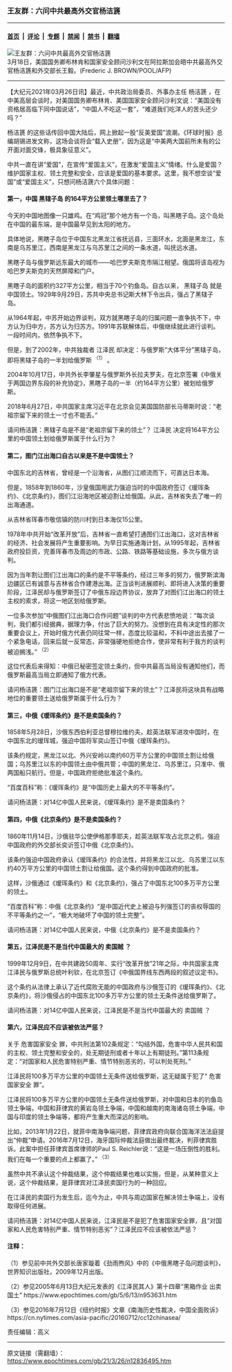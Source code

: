### 王友群：六问中共最高外交官杨洁篪

---

#### [首页](../../../..?n12836495) &nbsp;|&nbsp; [评论](../../../../../epoch-comment?n12836495) &nbsp;|&nbsp; [专题](../../../../../epoch-special?n12836495) &nbsp;|&nbsp; [禁闻](../../../../../epoch-news?n12836495) &nbsp;|&nbsp; [禁书](../../../../../books?n12836495) &nbsp;|&nbsp; [翻墙](https://github.com/gfw-breaker/nogfw/blob/master/README.md?n12836495)


<div><img alt="王友群：六问中共最高外交官杨洁篪" class="attachment-djy_600_400 size-djy_600_400 wp-post-image" src="https://i.epochtimes.com/assets/uploads/2021/03/000_96B6UZ-600x400-1-2.jpeg"/>
<div class="caption">
 3月18日，美国国务卿布林肯和国家安全顾问沙利文在阿拉斯加会晤中共最高外交官杨洁篪和外交部长王毅。(Frederic J. BROWN/POOL/AFP)
</div></div><hr/><div class="post_content" id="artbody" itemprop="articleBody">
 <!-- article content begin -->
 <p>
  【大纪元2021年03月26日讯】最近，中共政治局委员、外事办主任
  <ok href="https://www.epochtimes.com/gb/tag/%E6%9D%A8%E6%B4%81%E7%AF%AA.html">
   杨洁篪
  </ok>
  ，在中美高层会谈时，对美国国务卿布林肯、美国国家安全顾问沙利文说：“美国没有资格居高临下同中国说话”，“中国人不吃这一套”，“难道我们吃洋人的苦头还少吗？”
 </p>
 <p>
  <ok href="https://www.epochtimes.com/gb/tag/%E6%9D%A8%E6%B4%81%E7%AF%AA.html">
   杨洁篪
  </ok>
  的这些话传回中国大陆后，网上掀起一股“反美爱国”浪潮。《环球时报》总编胡锡进发文称，这场会谈将会“载入史册”，因为这是“中美两大国前所未有的公开面对面交锋，极具象征意义”。
 </p>
 <p>
  中共一直在讲“爱国”，在宣传“爱国主义”，在激发“爱国主义”情绪。什么是爱国？维护国家主权、领土完整和安全，应该是爱国的基本要求。这里，我不想空谈“爱国”或“爱国主义”，只想问杨洁篪六个具体问题：
 </p>
 <h4>
  第一，中国
  <ok href="https://www.epochtimes.com/gb/tag/%E9%BB%91%E8%BE%96%E5%AD%90%E5%B2%9B.html">
   黑辖子岛
  </ok>
  的164平方公里领土哪里去了？
 </h4>
 <p>
  今天的中国地图像一只雄鸡。在“鸡冠”那个地方有一个岛，叫黑瞎子岛。这个岛处在中国的最东端，是中国最早见到太阳的地方。
 </p>
 <p>
  具体地说，黑瞎子岛位于中国东北黑龙江省抚远县，三面环水，北面是黑龙江，东南是乌苏里江，西南是黑龙江与乌苏里江之间的一条水道，叫抚远水道。
 </p>
 <p>
  黑瞎子岛与俄罗斯远东最大的城市——哈巴罗夫斯克市隔江相望。俄国将该岛视为哈巴罗夫斯克的天然屏障和门户。
 </p>
 <p>
  黑瞎子岛的面积约327平方公里，相当于70个钓鱼岛。自古以来，
  <ok href="https://www.epochtimes.com/gb/tag/%E9%BB%91%E8%BE%96%E5%AD%90%E5%B2%9B.html">
   黑辖子岛
  </ok>
  就是中国领土。1929年9月29日，苏共中央总书记斯大林下令出兵，强占了黑辖子岛。
 </p>
 <p>
  从1964年起，中苏开始边界谈判，双方就黑瞎子岛的归属问题一直争执不下，中方认为归中方，苏方认为归苏方。1991年苏联解体后，中俄继续就此进行谈判。一段时间内，依然争执不下。
 </p>
 <p>
  但是，到了2002年，中共独裁者
  <ok href="https://www.epochtimes.com/gb/tag/%E6%B1%9F%E6%B3%BD%E6%B0%91.html">
   江泽民
  </ok>
  却决定：与俄罗斯“大体平分”黑辖子岛，即将黑辖子岛的一半划给俄罗斯
  <sup>
   （1）
  </sup>
  。
 </p>
 <p>
  2004年10月17日，中共外长李肇星与俄罗斯外长拉夫罗夫，在北京签署《中俄关于两国边界东段的补充协定》，黑瞎子岛的一半（约164平方公里）被划给俄罗斯。
 </p>
 <p>
  2018年6月27日，中共国家主席习近平在北京会见美国国防部长马蒂斯时说：“老祖宗留下来的领土一寸也不能丢。”
 </p>
 <p>
  请问杨洁篪：黑辖子岛是不是“老祖宗留下来的领土”？
  <ok href="https://www.epochtimes.com/gb/tag/%E6%B1%9F%E6%B3%BD%E6%B0%91.html">
   江泽民
  </ok>
  决定将164平方公里的中国领土划给俄罗斯属于什么行为？
 </p>
 <h4>
  第二，图门江出海口自古以来是不是中国领土？
 </h4>
 <p>
  中国东北的吉林省，曾经是一个沿海省，从图们江顺流而下，可直达日本海。
 </p>
 <p>
  但是，1858年到1860年，沙皇俄国用武力强迫当时的中国政府签订《瑷珲条约》、《北京条约》，图们江沿海地区被迫割让给俄国。从此，吉林省失去了唯一的出海通道。
 </p>
 <p>
  从吉林省珲春市敬信镇的防川村到日本海仅15公里。
 </p>
 <p>
  1978年中共开始“改革开放”后，吉林省一直希望打通图们江出海口，这对吉林省的经济、社会发展将产生重要影响。为早日实施通海计划，从1995年起，吉林省政府投巨资，完善珲春市及周边的市政、公路、铁路等基础设施，多次与俄方谈判。
 </p>
 <p>
  因为当年割让图们江出海口的条约是不平等条约，经过三年多的努力，俄罗斯滨海边疆区已有诚意与吉林省合作建港出海。正当谈判进展顺利、即将进入决策的重要阶段，江泽民却与俄罗斯签订了中俄东段边界协议，放弃了对图们江出海口的领土主权的索求，将这一地区划给俄罗斯。
 </p>
 <p>
  一位多次参加“中俄图们江出海口合作问题”谈判的中方代表悲愤地说：“每次谈判，我们都引经据典，据理力争，付出了巨大的努力。没想到在具有决定性的那次重要会议上，开始时俄方代表仍同往常一样，态度比较温和，不料中途出去接了一个紧急电话，回来后就一反常态，非常强硬地拒绝合作，使非常有利于我方的谈判被迫搁浅。”
  <sup>
   （2）
  </sup>
 </p>
 <p>
  这位代表后来得知：中俄已秘密签定领土条约，但中共最高当局没有通知他们，而俄罗斯最高当局立即通知了俄方代表。
 </p>
 <p>
  请问杨洁篪：图门江出海口是不是“老祖宗留下来的领土”？江泽民将这块具有战略地位的重要领土送给俄罗斯属于什么行为？
 </p>
 <h4>
  第三，中俄《瑷珲条约》是不是卖国条约？
 </h4>
 <p>
  1858年5月28日，沙俄东西伯利亚总督穆拉维约夫，趁英法联军进攻中国时，在中国东北的瑷珲城，强迫中国将军奕山签订中俄《瑷珲条约》。
 </p>
 <p>
  该条约规定，黑龙江以北、外兴安岭以南约60万平方公里的中国领土割让给俄国；乌苏里江以东的中国领土由中俄共管；中国的黑龙江、乌苏里江，只准中、俄两国船只航行。但是，中国政府拒绝批准这个条约。
 </p>
 <p>
  “百度百科”称：《瑷珲条约》是“中国历史上最大的不平等条约”。
 </p>
 <p>
  请问杨洁篪：对14亿中国人民来说，《瑷珲条约》是不是卖国条约？
 </p>
 <h4>
  第四，中俄《北京条约》是不是卖国条约？
 </h4>
 <p>
  1860年11月14日，沙俄驻华公使伊格那季耶夫，趁英法联军攻占北京之机，强迫中国政府的外交部长奕䜣签订中俄《北京条约》。
 </p>
 <p>
  该条约强迫中国政府承认《瑷珲条约》的合法性，并将黑龙江以北、乌苏里江以东约40万平方公里的中国领土割让给俄国。这个条约得到中国政府的批准。
 </p>
 <p>
  这样，沙俄通过《瑷珲条约》和《北京条约》，强占了中国东北100多万平方公里的领土。
 </p>
 <p>
  “百度百科”称：中俄《北京条约》“是中国近代史上被迫与列强签订的丧权辱国的不平等条约之一”，“极大地破坏了中国的领土完整”。
 </p>
 <p>
  请问杨洁篪：对14亿中国人民来说，中俄《北京条约》是不是卖国条约？
 </p>
 <h4>
  第五，江泽民是不是当代中国最大的
  <ok href="https://www.epochtimes.com/gb/tag/%E5%8D%96%E5%9B%BD%E8%B4%BC.html">
   卖国贼
  </ok>
  ？
 </h4>
 <p>
  1999年12月9日，在中共建政50周年、实行“改革开放”21年之际，中共国家主席江泽民与俄罗斯总统叶利钦，在北京签订《中俄国界线东西两段的叙述议定书》。
 </p>
 <p>
  这个条约从法律上承认了近代腐败无能的中国政府与沙俄签订的《瑷珲条约》、《北京条约》，将沙俄侵占的中国东北100多万平方公里的领土无条件送给俄罗斯了。
 </p>
 <p>
  请问杨洁篪：对14亿中国人民来说，江泽民是不是当代中国最大的
  <ok href="https://www.epochtimes.com/gb/tag/%E5%8D%96%E5%9B%BD%E8%B4%BC.html">
   卖国贼
  </ok>
  ？
 </p>
 <h4>
  第六，江泽民应不应该被依法严惩？
 </h4>
 <p>
  关于
  <ok href="https://www.epochtimes.com/gb/tag/%E5%8D%B1%E5%AE%B3%E5%9B%BD%E5%AE%B6%E5%AE%89%E5%85%A8.html">
   危害国家安全
  </ok>
  罪，中共刑法第102条规定：“勾结外国，危害中华人民共和国的主权、领土完整和安全的，处无期徒刑或者十年以上有期徒刑。”第113条规定：“对国家和人民危害特别严重、情节特别恶劣的，可以判处死刑。”
 </p>
 <p>
  江泽民将100多万平方公里的中国领土无条件送给俄罗斯，这无疑属于犯了“
  <ok href="https://www.epochtimes.com/gb/tag/%E5%8D%B1%E5%AE%B3%E5%9B%BD%E5%AE%B6%E5%AE%89%E5%85%A8.html">
   危害国家安全
  </ok>
  罪”。
 </p>
 <p>
  江泽民将100多万平方公里的中国领土无条件送给俄罗斯，对中国和日本的钓鱼岛领土争端，中国和菲律宾的黄岩岛领土争端，中国和越南的南海诸岛领土争端，中国与印度的领土争端等，都将产生重大而深远的影响。
 </p>
 <p>
  比如，2013年1月22日，就菲中南海争端问题，菲律宾政府向联合国海洋法法庭提出“仲裁”申请。2016年7月12日，海牙国际仲裁法庭做出最终裁决，判菲律宾胜诉。此案中担任菲律宾首席律师的Paul S. Reichler说：“这是一场压倒性的胜利。我们在每一个重要的点上都赢了。”
  <sup>
   （3）
  </sup>
 </p>
 <p>
  虽然中共不承认这个仲裁结果，这个仲裁结果也难以实施，但是，从某种意义上说，这个仲裁结果，是菲律宾对江泽民卖国行为的一种回应。
 </p>
 <p>
  在江泽民的卖国行为发生后，迄今为止，中共与周边国家在解决领土争端上，没有取得任何进展。
 </p>
 <p>
  请问杨洁篪：对14亿中国人民来说，江泽民是不是犯了危害国家安全罪，且“对国家和人民危害特别严重、情节特别恶劣”？江泽民应不应该被依法严惩？
 </p>
 <h4>
  注释：
 </h4>
 <p>
  （1）参见前中共外交部长唐家璇着《劲雨煦风》中的《中俄黑瞎子岛问题谈判》，世界知识出版社，2009年12月出版。
 </p>
 <p>
  （2）参见2005年6月13日大纪元发表的《江泽民其人》第十四章“黑箱作业 出卖国土”
  <ok href="https://www.epochtimes.com/gb/5/6/13/n953631.htm">
   https://www.epochtimes.com/gb/5/6/13/n953631.htm
  </ok>
 </p>
 <p>
  （3）参见2016年7月12日《纽约时报》文章《南海历史性裁决，中国全面败诉》
  <ok href="https://cn.nytimes.com/asia-pacific/20160712/cc12chinasea/">
   https://cn.nytimes.com/asia-pacific/20160712/cc12chinasea/
  </ok>
 </p>
 <p>
  责任编辑：高义
 </p>
 <!-- article content end -->
 <div id="below_article_ad">
 </div>
</div>


---

原文链接（需翻墙）：https://www.epochtimes.com/gb/21/3/26/n12836495.htm